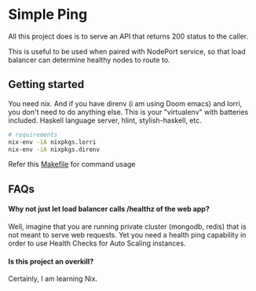 # Simple Ping

All this project does is to serve an API that returns 200 status to the caller.

This is useful to be used when paired with NodePort service, so that load balancer can determine healthy nodes to route to.

## Getting started

You need nix. And if you have direnv (i am using Doom emacs) and lorri, you don't need to do anything else. This is your "virtualenv" with batteries included. Haskell language server, hlint, stylish-haskell, etc.

```sh
# requirements
nix-env -iA nixpkgs.lorri
nix-env -iA nixpkgs.direnv
```

Refer this [Makefile](./Makefile) for command usage

## FAQs

#### Why not just let load balancer calls /healthz of the web app?

Well, imagine that you are running private cluster (mongodb, redis) that is not meant to serve web requests. Yet you need a health ping capability in order to use Health Checks for Auto Scaling instances.

#### Is this project an overkill?

Certainly, I am learning Nix.
